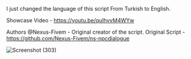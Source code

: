 I just changed the language of this script From Turkish to English. 

Showcase Video - https://youtu.be/quIhvvM4WYw

Authors
@Nexus-Fivem - Original creator of the script.
Original Script - https://github.com/Nexus-Fivem/ns-npcdialogue

![Screenshot (303)](https://github.com/mj-development/nopixel4.0-npcdialogue/assets/127175886/9893dff1-d646-43b0-87fe-5cb134f9ab8f)
